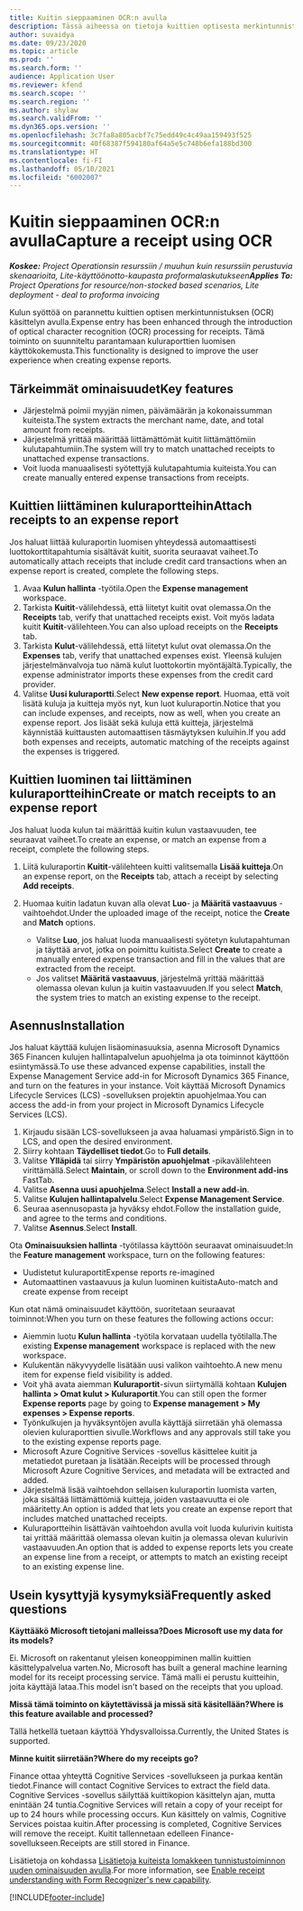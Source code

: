 ```yaml
---
title: Kuitin sieppaaminen OCR:n avulla
description: Tässä aiheessa on tietoja kuittien optisesta merkintunnistuksesta (OCR).
author: suvaidya
ms.date: 09/23/2020
ms.topic: article
ms.prod: ''
ms.search.form: ''
audience: Application User
ms.reviewer: kfend
ms.search.scope: ''
ms.search.region: ''
ms.author: shylaw
ms.search.validFrom: ''
ms.dyn365.ops.version: ''
ms.openlocfilehash: 3c7fa8a805acbf7c75edd49c4c49aa159493f525
ms.sourcegitcommit: 40f68387f594180af64a5e5c748b6efa188bd300
ms.translationtype: HT
ms.contentlocale: fi-FI
ms.lasthandoff: 05/10/2021
ms.locfileid: "6002007"
---
```

# <a name="capture-a-receipt-using-ocr"></a><span data-ttu-id="5c67f-103">Kuitin sieppaaminen OCR:n avulla</span><span class="sxs-lookup"><span data-stu-id="5c67f-103">Capture a receipt using OCR</span></span>

<span data-ttu-id="5c67f-104">_**Koskee:** Project Operationsin resurssiin / muuhun kuin resurssiin perustuvia skenaarioita, Lite-käyttöönotto-kaupasta proformalaskutukseen_</span><span class="sxs-lookup"><span data-stu-id="5c67f-104">_**Applies To:** Project Operations for resource/non-stocked based scenarios, Lite deployment - deal to proforma invoicing_</span></span>

<span data-ttu-id="5c67f-105">Kulun syöttöä on parannettu kuittien optisen merkintunnistuksen (OCR) käsittelyn avulla.</span><span class="sxs-lookup"><span data-stu-id="5c67f-105">Expense entry has been enhanced through the introduction of optical character recognition (OCR) processing for receipts.</span></span> <span data-ttu-id="5c67f-106">Tämä toiminto on suunniteltu parantamaan kuluraporttien luomisen käyttökokemusta.</span><span class="sxs-lookup"><span data-stu-id="5c67f-106">This functionality is designed to improve the user experience when creating expense reports.</span></span>

## <a name="key-features"></a><span data-ttu-id="5c67f-107">Tärkeimmät ominaisuudet</span><span class="sxs-lookup"><span data-stu-id="5c67f-107">Key features</span></span>

- <span data-ttu-id="5c67f-108">Järjestelmä poimii myyjän nimen, päivämäärän ja kokonaissumman kuiteista.</span><span class="sxs-lookup"><span data-stu-id="5c67f-108">The system extracts the merchant name, date, and total amount from receipts.</span></span>
- <span data-ttu-id="5c67f-109">Järjestelmä yrittää määrittää liittämättömät kuitit liittämättömiin kulutapahtumiin.</span><span class="sxs-lookup"><span data-stu-id="5c67f-109">The system will try to match unattached receipts to unattached expense transactions.</span></span>
- <span data-ttu-id="5c67f-110">Voit luoda manuaalisesti syötettyjä kulutapahtumia kuiteista.</span><span class="sxs-lookup"><span data-stu-id="5c67f-110">You can create manually entered expense transactions from receipts.</span></span>

## <a name="attach-receipts-to-an-expense-report"></a><span data-ttu-id="5c67f-111">Kuittien liittäminen kuluraportteihin</span><span class="sxs-lookup"><span data-stu-id="5c67f-111">Attach receipts to an expense report</span></span>

<span data-ttu-id="5c67f-112">Jos haluat liittää kuluraportin luomisen yhteydessä automaattisesti luottokorttitapahtumia sisältävät kuitit, suorita seuraavat vaiheet.</span><span class="sxs-lookup"><span data-stu-id="5c67f-112">To automatically attach receipts that include credit card transactions when an expense report is created, complete the following steps.</span></span>

  1. <span data-ttu-id="5c67f-113">Avaa **Kulun hallinta** -työtila.</span><span class="sxs-lookup"><span data-stu-id="5c67f-113">Open the **Expense management** workspace.</span></span>
  2. <span data-ttu-id="5c67f-114">Tarkista **Kuitit**-välilehdessä, että liitetyt kuitit ovat olemassa.</span><span class="sxs-lookup"><span data-stu-id="5c67f-114">On the **Receipts** tab, verify that unattached receipts exist.</span></span> <span data-ttu-id="5c67f-115">Voit myös ladata kuitit **Kuitit**-välilehteen.</span><span class="sxs-lookup"><span data-stu-id="5c67f-115">You can also upload receipts on the **Receipts** tab.</span></span>
  3. <span data-ttu-id="5c67f-116">Tarkista **Kulut**-välilehdessä, että liitetyt kulut ovat olemassa.</span><span class="sxs-lookup"><span data-stu-id="5c67f-116">On the **Expenses** tab, verify that unattached expenses exist.</span></span> <span data-ttu-id="5c67f-117">Yleensä kulujen järjestelmänvalvoja tuo nämä kulut luottokortin myöntäjältä.</span><span class="sxs-lookup"><span data-stu-id="5c67f-117">Typically, the expense administrator imports these expenses from the credit card provider.</span></span>
  4. <span data-ttu-id="5c67f-118">Valitse **Uusi kuluraportti**.</span><span class="sxs-lookup"><span data-stu-id="5c67f-118">Select **New expense report**.</span></span> <span data-ttu-id="5c67f-119">Huomaa, että voit lisätä kuluja ja kuitteja myös nyt, kun luot kuluraportin.</span><span class="sxs-lookup"><span data-stu-id="5c67f-119">Notice that you can include expenses, and receipts, now as well, when you create an expense report.</span></span> <span data-ttu-id="5c67f-120">Jos lisäät sekä kuluja että kuitteja, järjestelmä käynnistää kuittausten automaattisen täsmäytyksen kuluihin.</span><span class="sxs-lookup"><span data-stu-id="5c67f-120">If you add both expenses and receipts, automatic matching of the receipts against the expenses is triggered.</span></span>

## <a name="create-or-match-receipts-to-an-expense-report"></a><span data-ttu-id="5c67f-121">Kuittien luominen tai liittäminen kuluraportteihin</span><span class="sxs-lookup"><span data-stu-id="5c67f-121">Create or match receipts to an expense report</span></span>
<span data-ttu-id="5c67f-122">Jos haluat luoda kulun tai määrittää kuitin kulun vastaavuuden, tee seuraavat vaiheet.</span><span class="sxs-lookup"><span data-stu-id="5c67f-122">To create an expense, or match an expense from a receipt, complete the following steps.</span></span>

  1. <span data-ttu-id="5c67f-123">Liitä kuluraportin **Kuitit**-välilehteen kuitti valitsemalla **Lisää kuitteja**.</span><span class="sxs-lookup"><span data-stu-id="5c67f-123">On an expense report, on the **Receipts** tab, attach a receipt by selecting **Add receipts**.</span></span>
  2. <span data-ttu-id="5c67f-124">Huomaa kuitin ladatun kuvan alla olevat **Luo**- ja **Määritä vastaavuus** -vaihtoehdot.</span><span class="sxs-lookup"><span data-stu-id="5c67f-124">Under the uploaded image of the receipt, notice the **Create** and **Match** options.</span></span>

      - <span data-ttu-id="5c67f-125">Valitse **Luo**, jos haluat luoda manuaalisesti syötetyn kulutapahtuman ja täyttää arvot, jotka on poimittu kuitista.</span><span class="sxs-lookup"><span data-stu-id="5c67f-125">Select **Create** to create a manually entered expense transaction and fill in the values that are extracted from the receipt.</span></span>
      - <span data-ttu-id="5c67f-126">Jos valitset **Määritä vastaavuus**, järjestelmä yrittää määrittää olemassa olevan kulun ja kuitin vastaavuuden.</span><span class="sxs-lookup"><span data-stu-id="5c67f-126">If you select **Match**, the system tries to match an existing expense to the receipt.</span></span>

## <a name="installation"></a><span data-ttu-id="5c67f-127">Asennus</span><span class="sxs-lookup"><span data-stu-id="5c67f-127">Installation</span></span>

<span data-ttu-id="5c67f-128">Jos haluat käyttää kulujen lisäominasuuksia, asenna Microsoft Dynamics 365 Financen kulujen hallintapalvelun apuohjelma ja ota toiminnot käyttöön esiintymässä.</span><span class="sxs-lookup"><span data-stu-id="5c67f-128">To use these advanced expense capabilities, install the Expense Management Service add-in for Microsoft Dynamics 365 Finance, and turn on the features in your instance.</span></span> <span data-ttu-id="5c67f-129">Voit käyttää Microsoft Dynamics Lifecycle Services (LCS) -sovelluksen projektin apuohjelmaa.</span><span class="sxs-lookup"><span data-stu-id="5c67f-129">You can access the add-in from your project in Microsoft Dynamics Lifecycle Services (LCS).</span></span>

1. <span data-ttu-id="5c67f-130">Kirjaudu sisään LCS-sovellukseen ja avaa haluamasi ympäristö.</span><span class="sxs-lookup"><span data-stu-id="5c67f-130">Sign in to LCS, and open the desired environment.</span></span>
2. <span data-ttu-id="5c67f-131">Siirry kohtaan **Täydelliset tiedot**.</span><span class="sxs-lookup"><span data-stu-id="5c67f-131">Go to **Full details**.</span></span>
3. <span data-ttu-id="5c67f-132">Valitse **Ylläpidä** tai siirry **Ympäristön apuohjelmat** -pikavälilehteen virittämällä.</span><span class="sxs-lookup"><span data-stu-id="5c67f-132">Select **Maintain**, or scroll down to the **Environment add-ins** FastTab.</span></span>
4. <span data-ttu-id="5c67f-133">Valitse **Asenna uusi apuohjelma**.</span><span class="sxs-lookup"><span data-stu-id="5c67f-133">Select **Install a new add-in**.</span></span>
5. <span data-ttu-id="5c67f-134">Valitse **Kulujen hallintapalvelu**.</span><span class="sxs-lookup"><span data-stu-id="5c67f-134">Select **Expense Management Service**.</span></span>
6. <span data-ttu-id="5c67f-135">Seuraa asennusopasta ja hyväksy ehdot.</span><span class="sxs-lookup"><span data-stu-id="5c67f-135">Follow the installation guide, and agree to the terms and conditions.</span></span>
7. <span data-ttu-id="5c67f-136">Valitse **Asennus**.</span><span class="sxs-lookup"><span data-stu-id="5c67f-136">Select **Install**.</span></span>

<span data-ttu-id="5c67f-137">Ota **Ominaisuuksien hallinta** -työtilassa käyttöön seuraavat ominaisuudet:</span><span class="sxs-lookup"><span data-stu-id="5c67f-137">In the **Feature management** workspace, turn on the following features:</span></span>

- <span data-ttu-id="5c67f-138">Uudistetut kuluraportit</span><span class="sxs-lookup"><span data-stu-id="5c67f-138">Expense reports re-imagined</span></span>
- <span data-ttu-id="5c67f-139">Automaattinen vastaavuus ja kulun luominen kuitista</span><span class="sxs-lookup"><span data-stu-id="5c67f-139">Auto-match and create expense from receipt</span></span>

<span data-ttu-id="5c67f-140">Kun otat nämä ominaisuudet käyttöön, suoritetaan seuraavat toiminnot:</span><span class="sxs-lookup"><span data-stu-id="5c67f-140">When you turn on these features the following actions occur:</span></span>

- <span data-ttu-id="5c67f-141">Aiemmin luotu **Kulun hallinta** -työtila korvataan uudella työtilalla.</span><span class="sxs-lookup"><span data-stu-id="5c67f-141">The existing **Expense management** workspace is replaced with the new workspace.</span></span>
- <span data-ttu-id="5c67f-142">Kulukentän näkyvyydelle lisätään uusi valikon vaihtoehto.</span><span class="sxs-lookup"><span data-stu-id="5c67f-142">A new menu item for expense field visibility is added.</span></span>
- <span data-ttu-id="5c67f-143">Voit yhä avata aiemman **Kuluraportit**-sivun siirtymällä kohtaan **Kulujen hallinta > Omat kulut > Kuluraportit**.</span><span class="sxs-lookup"><span data-stu-id="5c67f-143">You can still open the former **Expense reports** page by going to **Expense management > My expenses > Expense reports**.</span></span>
- <span data-ttu-id="5c67f-144">Työnkulkujen ja hyväksyntöjen avulla käyttäjä siirretään yhä olemassa olevien kuluraporttien sivulle.</span><span class="sxs-lookup"><span data-stu-id="5c67f-144">Workflows and any approvals still take you to the existing expense reports page.</span></span>
- <span data-ttu-id="5c67f-145">Microsoft Azure Cognitive Services -sovellus käsittelee kuitit ja metatiedot puretaan ja lisätään.</span><span class="sxs-lookup"><span data-stu-id="5c67f-145">Receipts will be processed through Microsoft Azure Cognitive Services, and metadata will be extracted and added.</span></span>
- <span data-ttu-id="5c67f-146">Järjestelmä lisää vaihtoehdon sellaisen kuluraportin luomista varten, joka sisältää liittämättömiä kuitteja, joiden vastaavuutta ei ole määritetty.</span><span class="sxs-lookup"><span data-stu-id="5c67f-146">An option is added that lets you create an expense report that includes matched unattached receipts.</span></span>
- <span data-ttu-id="5c67f-147">Kuluraportteihin lisättävän vaihtoehdon avulla voit luoda kulurivin kuitista tai yrittää määrittää olemassa olevan kuitin ja olemassa olevan kulurivin vastaavuuden.</span><span class="sxs-lookup"><span data-stu-id="5c67f-147">An option that is added to expense reports lets you create an expense line from a receipt, or attempts to match an existing receipt to an existing expense line.</span></span>

## <a name="frequently-asked-questions"></a><span data-ttu-id="5c67f-148">Usein kysyttyjä kysymyksiä</span><span class="sxs-lookup"><span data-stu-id="5c67f-148">Frequently asked questions</span></span>

<span data-ttu-id="5c67f-149">**Käyttääkö Microsoft tietojani malleissa?**</span><span class="sxs-lookup"><span data-stu-id="5c67f-149">**Does Microsoft use my data for its models?**</span></span>

<span data-ttu-id="5c67f-150">Ei. Microsoft on rakentanut yleisen koneoppiminen mallin kuittien käsittelypalvelua varten.</span><span class="sxs-lookup"><span data-stu-id="5c67f-150">No, Microsoft has built a general machine learning model for its receipt processing service.</span></span> <span data-ttu-id="5c67f-151">Tämä malli ei perustu kuitteihin, joita käyttäjä lataa.</span><span class="sxs-lookup"><span data-stu-id="5c67f-151">This model isn't based on the receipts that you upload.</span></span>

<span data-ttu-id="5c67f-152">**Missä tämä toiminto on käytettävissä ja missä sitä käsitellään?**</span><span class="sxs-lookup"><span data-stu-id="5c67f-152">**Where is this feature available and processed?**</span></span>

<span data-ttu-id="5c67f-153">Tällä hetkellä tuetaan käyttöä Yhdysvalloissa.</span><span class="sxs-lookup"><span data-stu-id="5c67f-153">Currently, the United States is supported.</span></span>

<span data-ttu-id="5c67f-154">**Minne kuitit siirretään?**</span><span class="sxs-lookup"><span data-stu-id="5c67f-154">**Where do my receipts go?**</span></span>

<span data-ttu-id="5c67f-155">Finance ottaa yhteyttä Cognitive Services -sovellukseen ja purkaa kentän tiedot.</span><span class="sxs-lookup"><span data-stu-id="5c67f-155">Finance will contact Cognitive Services to extract the field data.</span></span> <span data-ttu-id="5c67f-156">Cognitive Services -sovellus säilyttää kuittikopion käsittelyn ajan, mutta enintään 24 tuntia.</span><span class="sxs-lookup"><span data-stu-id="5c67f-156">Cognitive Services will retain a copy of your receipt for up to 24 hours while processing occurs.</span></span> <span data-ttu-id="5c67f-157">Kun käsittely on valmis, Cognitive Services poistaa kuitin.</span><span class="sxs-lookup"><span data-stu-id="5c67f-157">After processing is completed, Cognitive Services will remove the receipt.</span></span> <span data-ttu-id="5c67f-158">Kuitit tallennetaan edelleen Finance-sovellukseen.</span><span class="sxs-lookup"><span data-stu-id="5c67f-158">Receipts are still stored in Finance.</span></span>

<span data-ttu-id="5c67f-159">Lisätietoja on kohdassa [Lisätietoja kuiteista lomakkeen tunnistustoiminnon uuden ominaisuuden avulla](https://azure.microsoft.com/blog/enable-receipt-understanding-with-form-recognizer-s-new-capability/).</span><span class="sxs-lookup"><span data-stu-id="5c67f-159">For more information, see [Enable receipt understanding with Form Recognizer's new capability](https://azure.microsoft.com/blog/enable-receipt-understanding-with-form-recognizer-s-new-capability/).</span></span>


[!INCLUDE[footer-include](../includes/footer-banner.md)]
